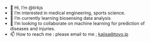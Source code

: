 - 👋 Hi, I’m @tirkjs
- 👀 I’m interested in medical engineering, sports science.
- 🌱 I’m currently learning biosensing data analysis
- 💞️ I’m looking to collaborate on machine learning for prediction of diseases and injuries.
- 📫 How to reach me : please email to me ; kajisa@toyo.jp

<!---
tirkjs/tirkjs is a ✨ special ✨ repository because its `README.md` (this file) appears on your GitHub profile.
You can click the Preview link to take a look at your changes.
--->
